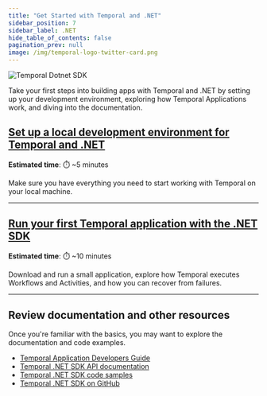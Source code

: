 ```yaml
---
title: "Get Started with Temporal and .NET"
sidebar_position: 7
sidebar_label: .NET
hide_table_of_contents: false
pagination_prev: null
image: /img/temporal-logo-twitter-card.png
---
```


<img className="banner" src="/img/sdk_banners/banner_dotnet.png" alt="Temporal Dotnet SDK" />

Take your first steps into building apps with Temporal and .NET by setting up your development environment, exploring how Temporal Applications work, and diving into the documentation.

## [Set up a local development environment for Temporal and .NET](dev_environment/index.md)

**Estimated time**: ⏱️ ~5 minutes

Make sure you have everything you need to start working with Temporal on your local machine.

---


## [Run your first Temporal application with the .NET SDK](first_program_in_dotnet/index.md)

**Estimated time**: ⏱️ ~10 minutes

Download and run a small application, explore how Temporal executes Workflows and Activities, and how you can recover from failures.

---

<!--

## Build a Temporal App from Scratch in .NET

**Estimated time**: ⏱️ ~20 minutes

Write a program from the ground up with tests.

----

-->

## Review documentation and other resources

Once you're familiar with the basics, you may want to explore the documentation and code examples.

* [Temporal Application Developers Guide](https://docs.temporal.io/develop/dotnet/)
* [Temporal .NET SDK API documentation](https://dotnet.temporal.io/)
* [Temporal .NET SDK code samples](https://github.com/temporalio/samples-dotnet)
* [Temporal .NET SDK on GitHub](https://github.com/temporalio/sdk-dotnet)
